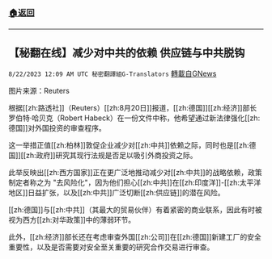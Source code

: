 ###  [:house:返回](README.md)
---


## 【秘翻在线】减少对中共的依赖 供应链与中共脱钩
`8/22/2023 12:09 AM UTC 秘密翻譯組G-Translators` [轉載自GNews](https://gnews.org/articles/1580541)

图片来源：Reuters

根据[[zh:路透社]]（Reuters）[[zh:8月20日]]报道，[[zh:德国]][[zh:经济]]部长罗伯特·哈贝克（Robert Habeck）在一份文件中称，他希望通过新法律强化[[zh:德国]]对外国投资的审查程序。

这一举措正值[[zh:柏林]]敦促企业减少对[[zh:中共]]依赖之际，同时也是[[zh:德国]][[zh:政府]]研究其现行法规是否足以吸引外商投资之际。

此举反映出[[zh:西方国家]]正在更广泛地推动减少对[[zh:中共]]的战略依赖，政策制定者称之为 "去风险化"，因为他们担心[[zh:中共]]在[[zh:印度洋]]-[[zh:太平洋地区]]日益扩张，以及[[zh:中共]]广泛切断[[zh:供应链]]的潜在风险。

[[zh:德国]]与[[zh:中共]]（其最大的贸易伙伴）有着紧密的商业联系，因此有时被视为西方[[zh:对华政策]]中的薄弱环节。

此外，[[zh:经济]]部长还在考虑审查外国[[zh:公司]]在[[zh:德国]]新建工厂的安全重要性，以及是否需要对安全至关重要的研究合作交易进行审查。
